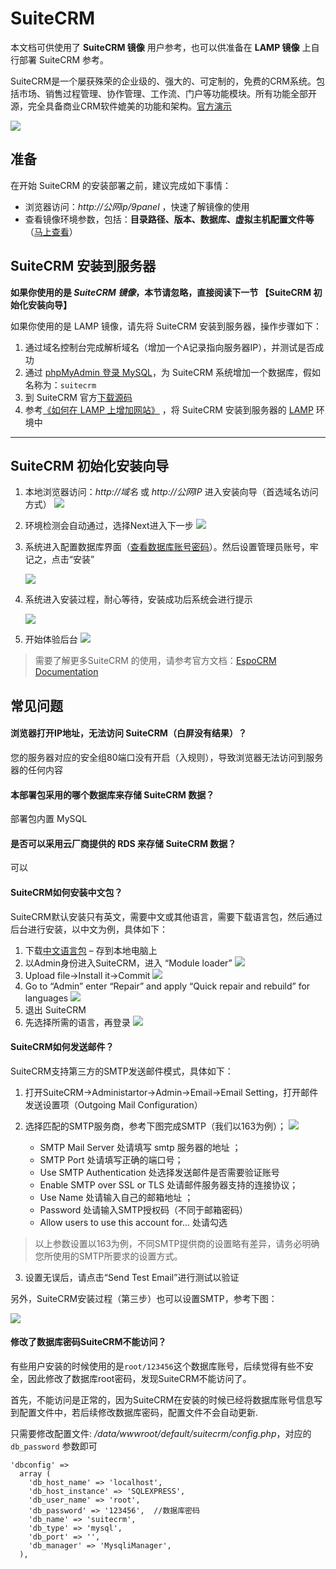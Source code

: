 # SuiteCRM

本文档可供使用了 **SuiteCRM 镜像** 用户参考，也可以供准备在 **LAMP 镜像** 上自行部署 SuiteCRM 参考。

SuiteCRM是一个屡获殊荣的企业级的、强大的、可定制的，免费的CRM系统。包括市场、销售过程管理、协作管理、工作流、门户等功能模块。所有功能全部开源，完全具备商业CRM软件媲美的功能和架构。[官方演示](https://suitecrm.com/demo/)

![](http://libs.websoft9.com/Websoft9/DocsPicture/zh/suitecrm/suitecrm-ui.png)

## 准备

在开始 SuiteCRM 的安装部署之前，建议完成如下事情：

* 浏览器访问：*http://公网ip/9panel* ，快速了解镜像的使用
* 查看镜像环境参数，包括：**目录路径、版本、数据库、虚拟主机配置文件等** （[马上查看](https://support.websoft9.com/docs/lamp/zh/stack-components.html)）

## SuiteCRM 安装到服务器

**如果你使用的是 *SuiteCRM 镜像*，本节请忽略，直接阅读下一节 【SuiteCRM 初始化安装向导】**

如果你使用的是 LAMP 镜像，请先将 SuiteCRM 安装到服务器，操作步骤如下：

1. 通过域名控制台完成解析域名（增加一个A记录指向服务器IP），并测试是否成功
2. 通过 [phpMyAdmin 登录 MySQL](https://support.websoft9.com/docs/lamp/zh/admin-mysql.html)，为 SuiteCRM 系统增加一个数据库，假如名称为：`suitecrm`
3. 到 SuiteCRM 官方[下载源码](https://www.SuiteCRM.org/downloads)
4. 参考[《如何在 LAMP 上增加网站》](https://support.websoft9.com/docs/lamp/zh/solution-deployment.html#安装第二个网站) ，将 SuiteCRM 安装到服务器的 [LAMP](https://support.websoft9.com/docs/lamp/zh/) 环境中

---

## SuiteCRM 初始化安装向导

1. 本地浏览器访问：*http://域名* 或 *http://公网IP* 进入安装向导（首选域名访问方式）
   ![](http://libs.websoft9.com/Websoft9/DocsPicture/zh/suitecrm/suitecrm-accept-websoft9.png)

2. 环境检测会自动通过，选择Next进入下一步
   ![](http://libs.websoft9.com/Websoft9/DocsPicture/zh/suitecrm/suitecrm-check-websoft9.png)

3. 系统进入配置数据库界面（[查看数据库账号密码](https://support.websoft9.com/docs/lamp/zh/stack-accounts.html)）。然后设置管理员账号，牢记之，点击“安装”

   ![](http://libs.websoft9.com/Websoft9/DocsPicture/zh/suitecrm/suitecrm-dbconf-websoft9.png)
4. 系统进入安装过程，耐心等待，安装成功后系统会进行提示

   ![](http://libs.websoft9.com/Websoft9/DocsPicture/zh/suitecrm/suitecrm-login-websoft9.png)
5. 开始体验后台
   ![](http://libs.websoft9.com/Websoft9/DocsPicture/zh/suitecrm/suitecrm-backend-websoft9.png)

> 需要了解更多SuiteCRM 的使用，请参考官方文档：[EspoCRM Documentation](https://suitecrm.com/wiki/index.php/Main_Page)

## 常见问题

#### 浏览器打开IP地址，无法访问 SuiteCRM（白屏没有结果）？

您的服务器对应的安全组80端口没有开启（入规则），导致浏览器无法访问到服务器的任何内容

#### 本部署包采用的哪个数据库来存储 SuiteCRM 数据？

部署包内置 MySQL

#### 是否可以采用云厂商提供的 RDS 来存储 SuiteCRM 数据？

可以

#### SuiteCRM如何安装中文包？

SuiteCRM默认安装只有英文，需要中文或其他语言，需要下载语言包，然后通过后台进行安装，以中文为例，具体如下：

1.  下载[中文语言包](https://crowdin.com/project/suitecrmtranslations/zh-CN) – 存到本地电脑上
2.  以Admin身份进入SuiteCRM，进入 “Module loader”
    ![](http://libs.websoft9.com/Websoft9/DocsPicture/zh/suitecrm/suitecrm-lmodule-websoft9.png)
3.  Upload file->Install it->Commit
    ![](http://libs.websoft9.com/Websoft9/DocsPicture/zh/suitecrm/suitecrm-linstall-websoft9.png)
4.  Go to “Admin” enter “Repair” and apply “Quick repair and rebuild” for languages
    ![](http://libs.websoft9.com/Websoft9/DocsPicture/zh/suitecrm/suitecrm-repair-websoft9.png)
5.  退出 SuiteCRM
6.  先选择所需的语言，再登录
    ![](http://libs.websoft9.com/Websoft9/DocsPicture/zh/suitecrm/suitecrm-logincn-websoft9.png)

#### SuiteCRM如何发送邮件？

SuiteCRM支持第三方的SMTP发送邮件模式，具体如下：

1. 打开SuiteCRM->Administartor->Admin->Email->Email Setting，打开邮件发送设置项（Outgoing Mail Configuration）

2. 选择匹配的SMTP服务商，参考下图完成SMTP（我们以163为例）；
   ![](http://libs.websoft9.com/Websoft9/DocsPicture/zh/suitecrm/suitecrm-smtp-2-websoft9.png)
	* SMTP Mail Server 处请填写 smtp 服务器的地址 ；
	* SMTP Port 处请填写正确的端口号；
	* Use SMTP Authentication 处选择发送邮件是否需要验证账号
	* Enable SMTP over SSL or TLS 处请邮件服务器支持的连接协议；
	* Use Name 处请输入自己的邮箱地址 ；
	* Password 处请输入SMTP授权码（不同于邮箱密码）
	* Allow users to use this account for... 处请勾选

> 以上参数设置以163为例，不同SMTP提供商的设置略有差异，请务必明确您所使用的SMTP所要求的设置方式。

3. 设置无误后，请点击“Send Test Email”进行测试以验证

另外，SuiteCRM安装过程（第三步）也可以设置SMTP，参考下图：

![](http://libs.websoft9.com/Websoft9/DocsPicture/zh/suitecrm/suitecrm-smtp-websoft9.png)

#### 修改了数据库密码SuiteCRM不能访问？

有些用户安装的时候使用的是`root/123456`这个数据库账号，后续觉得有些不安全，因此修改了数据库root密码，发现SuiteCRM不能访问了。

首先，不能访问是正常的，因为SuiteCRM在安装的时候已经将数据库账号信息写到配置文件中，若后续修改数据库密码，配置文件不会自动更新.

只需要修改配置文件: */data/wwwroot/default/suitecrm/config.php*，对应的 `db_password` 参数即可

```
'dbconfig' => 
  array (
    'db_host_name' => 'localhost',
    'db_host_instance' => 'SQLEXPRESS',
    'db_user_name' => 'root',
    'db_password' => '123456',  //数据库密码
    'db_name' => 'suitecrm',
    'db_type' => 'mysql',
    'db_port' => '',
    'db_manager' => 'MysqliManager',
  ),
```
